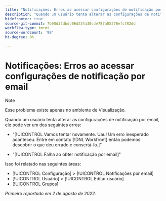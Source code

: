 ```yaml
---
title: "Notificações: Erros ao acessar configurações de notificação por email"
description: "Quando um usuário tenta alterar as configurações de notificação por email, ele pode ver um erro."
hidefromtoc: true
source-git-commit: 7b08d32dbdc06d224a30cde787a05276efc782dd
workflow-type: tm+mt
source-wordcount: '98'
ht-degree: 8%

---
```



# Notificações: Erros ao acessar configurações de notificação por email

>[!NOTE]
>
>Esse problema existe apenas no ambiente de Visualização.

Quando um usuário tenta alterar as configurações de notificação por email, ele pode ver um dos seguintes erros:

* &quot;[!UICONTROL Vamos tentar novamente. Uau! Um erro inesperado aconteceu. Entre em contato [!DNL Workfront] então podemos descobrir o que deu errado e consertá-lo.]&quot;

* &quot;[!UICONTROL Falha ao obter notificação por email]&quot;

Isso foi relatado nas seguintes áreas:

* [!UICONTROL Configuração] > [!UICONTROL Notificações por email]
* [!UICONTROL Usuário] > [!UICONTROL Editar usuário]
* [!UICONTROL Grupos]

_Primeiro reportado em 2 de agosto de 2022._

